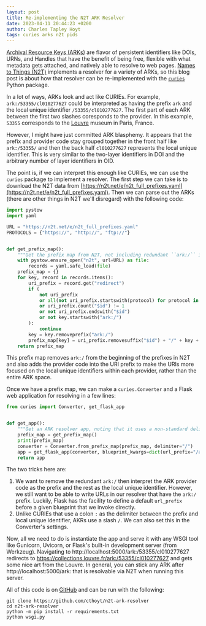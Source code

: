 ```yaml
---
layout: post
title: Re-implementing the N2T ARK Resolver
date: 2023-04-11 20:44:23 +0200
author: Charles Tapley Hoyt
tags: curies arks n2t pids
---
```

[Archival Resource Keys (ARKs)](https://arks.org/) are flavor of persistent identifiers
like DOIs, URNs, and Handles that have the benefit of being free, flexible with what
metadata gets attached, and natively able to resolve to web pages. [Names to Things (N2T)](https://n2t.net)
implements a resolver for a variety of ARKs, so this blog post is about how that resolver can be
re-implemented with the [`curies`](https://github.com/cthoyt/curies/) Python package.

In a lot of ways, ARKs look and act like CURIEs. For example, `ark:/53355/cl010277627` could be interpreted
as having the prefix `ark` and the local unique identifier `/53355/cl010277627`. The first part of each ARK
between the first two slashes coresponds to the provider. In this example, `53355` corresponds to the
[Louvre](https://www.louvre.fr/en) museum in Paris, France.

However, I might have just committed ARK blasphemy. It appears that the prefix and provider code stay grouped
together in the front half like `ark:/53355/` and then the back half `cl010277627` represents the local unique
identifier. This is very similar to the two-layer identifiers in DOI and the arbitrary number of layer identifiers in
OID.

The point is, if we can interpret this enough like CURIEs, we can use the `curies` package to implement a resolver.
The first step we can take is to download the N2T data
from [https://n2t.net/e/n2t_full_prefixes.yaml](https://n2t.net/e/n2t_full_prefixes.yaml). Then we can parse out
the ARKs (there are other things in N2T we'll disregard) with the following code:

```python
import pystow
import yaml

URL = "https://n2t.net/e/n2t_full_prefixes.yaml"
PROTOCOLS = {"https://", "http://", "ftp://"}


def get_prefix_map():
    """Get the prefix map from N2T, not including redundant ``ark:/`` in prefixes."""
    with pystow.ensure_open("n2t", url=URL) as file:
        records = yaml.safe_load(file)
    prefix_map = {}
    for key, record in records.items():
        uri_prefix = record.get("redirect")
        if (
            not uri_prefix
            or all(not uri_prefix.startswith(protocol) for protocol in PROTOCOLS)
            or uri_prefix.count("$id") != 1
            or not uri_prefix.endswith("$id")
            or not key.startswith("ark:/")
        ):
            continue
        key = key.removeprefix("ark:/")
        prefix_map[key] = uri_prefix.removesuffix("$id") + "/" + key + "/"
    return prefix_map
```

This prefix map removes `ark:/` from the beginning of the prefixes in N2T and also adds the provider code into the
URI prefix to make the URIs more focused on the local unique identifiers within each provider, rather than the
entire ARK space.

Once we have a prefix map, we can make a `curies.Converter` and a Flask web application for resolving in a few lines:

```python
from curies import Converter, get_flask_app


def get_app():
    """Get an ARK resolver app, noting that it uses a non-standard delimiter and URL prefix."""
    prefix_map = get_prefix_map()
    print(prefix_map)
    converter = Converter.from_prefix_map(prefix_map, delimiter="/")
    app = get_flask_app(converter, blueprint_kwargs=dict(url_prefix="/ark:"))
    return app
```

The two tricks here are:

1. We want to remove the redundant `ark:/` then interpret the ARK provider code as the prefix and the rest as the local
   unique identifier. However, we still want to be able to write URLs in our resolver that have the `ark:/` prefix.
   Luckily, Flask has the facility to define a default `url_prefix` before a given blueprint that we invoke directly.
2. Unlike CURIEs that use a colon `:` as the delimiter between the prefix and local unique identifier, AKRs use a
   slash `/`. We can also set this in the Converter's settings.

Now, all we need to do is instantiate the app and serve it with any WSGI tool like Gunicorn, Uvicorn, or Flask's
built-in development server (from Werkzeug).
Navigating to http://localhost:5000/ark:/53355/cl010277627
redirects to https://collections.louvre.fr/ark:/53355/cl010277627 and gets some nice art from the Louvre.
In general, you can stick any ARK after http://localhost:5000/ark: that is resolvable via N2T when running this server.

All of this code is on [GitHub](https://github.com/cthoyt/n2t-ark-resolver/tree/main) and can be run with the following:

```shell
git clone https://github.com/cthoyt/n2t-ark-resolver
cd n2t-ark-resolver
python -m pip install -r requirements.txt
python wsgi.py
```
